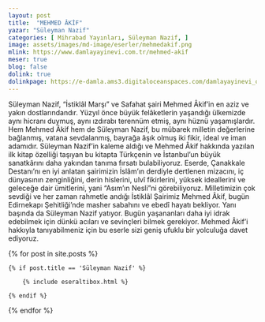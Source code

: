 ```yaml
---
layout: post
title:  "MEHMED ÂKİF"
yazar: "Süleyman Nazif"
categories: [ Mihrabad Yayınları, Süleyman Nazif, ]
image: assets/images/md-image/eserler/mehmedakif.png
mlink: https://www.damlayayinevi.com.tr/mehmed-akif
meser: true
blog: false
dolink: true
dolinkpage: https://e-damla.ams3.digitaloceanspaces.com/damlayayinevi_ornek_sayfalar/9786058301979/index.html
---
```


Süleyman Nazif, “İstiklâl Marşı” ve Safahat şairi Mehmed Âkif’in en aziz ve yakın dostlarındandır. Yüzyıl önce büyük felâketlerin yaşandığı ülkemizde aynı hicranı duymuş,
aynı ızdırabı terennüm etmiş, aynı hüznü yaşamışlardır. Hem Mehmed Âkif hem de
Süleyman Nazif, bu mübarek milletin değerlerine bağlanmış, vatana sevdalanmış, bayrağa
âşık olmuş iki fikir, ideal ve iman adamıdır. Süleyman Nazif’in kaleme aldığı ve Mehmed Âkif hakkında yazılan ilk kitap özelliği taşıyan bu kitapta Türkçenin ve İstanbul’un büyük sanatkârını daha yakından tanıma fırsatı bulabiliyoruz. Eserde, Çanakkale Destanı’nı en iyi anlatan şairimizin İslâm’ın derdiyle dertlenen mizacını, iç dünyasının zenginliğini, derin hislerini, ulvî fikirlerini, yüksek ideallerini ve geleceğe dair ümitlerini, yani “Asım’ın Nesli”ni görebiliyoruz.
Milletimizin çok sevdiği ve her zaman rahmetle andığı İstiklâl Şairimiz Mehmed Âkif, bugün Edirnekapı Şehitliği’nde masher sabahını ve ebedî hayatı bekliyor. Yanı başında da Süleyman Nazif yatıyor. Bugün yaşananları daha iyi idrak edebilmek için dünkü acıları ve sevinçleri bilmek gerekiyor. Mehmed Âkif’i hakkıyla tanıyabilmeniz için bu eserle sizi geniş ufuklu bir yolculuğa davet ediyoruz.



{% for post in site.posts %}

    {% if post.title == 'Süleyman Nazif' %}

        {% include eseraltibox.html %}

    {% endif %}

{% endfor %}
